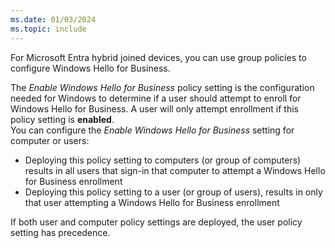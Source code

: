 ```yaml
---
ms.date: 01/03/2024
ms.topic: include
---
```


For Microsoft Entra hybrid joined devices, you can use group policies to configure Windows Hello for Business.

The *Enable Windows Hello for Business* policy setting is the configuration needed for Windows to determine if a user should attempt to enroll for Windows Hello for Business. A user will only attempt enrollment if this policy setting is **enabled**.\
You can configure the *Enable Windows Hello for Business* setting for computer or users:

- Deploying this policy setting to computers (or group of computers) results in all users that sign-in that computer to attempt a Windows Hello for Business enrollment
- Deploying this policy setting to a user (or group of users), results in only that user attempting a Windows Hello for Business enrollment

If both user and computer policy settings are deployed, the user policy setting has precedence.
